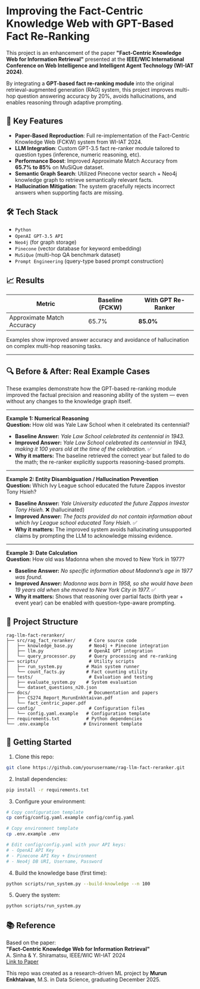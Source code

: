 # Improving the Fact-Centric Knowledge Web with GPT-Based Fact Re-Ranking

This project is an enhancement of the paper **"Fact-Centric Knowledge Web for Information Retrieval"** presented at the **IEEE/WIC International Conference on Web Intelligence and Intelligent Agent Technology (WI-IAT 2024)**.

By integrating a **GPT-based fact re-ranking module** into the original retrieval-augmented generation (RAG) system, this project improves multi-hop question answering accuracy by 20%, avoids hallucinations, and enables reasoning through adaptive prompting.


## 🔧 Key Features

- **Paper-Based Reproduction**: Full re-implementation of the Fact-Centric Knowledge Web (FCKW) system from WI-IAT 2024.
- **LLM Integration**: Custom GPT-3.5 fact re-ranker module tailored to question types (inference, numeric reasoning, etc).
- **Performance Boost**: Improved Approximate Match Accuracy from **65.7% to 85%** on MuSiQue dataset.
- **Semantic Graph Search**: Utilized Pinecone vector search + Neo4j knowledge graph to retrieve semantically relevant facts.
- **Hallucination Mitigation**: The system gracefully rejects incorrect answers when supporting facts are missing.


## 🛠️ Tech Stack

- `Python`
- `OpenAI GPT-3.5 API`
- `Neo4j` (for graph storage)
- `Pinecone` (vector database for keyword embedding)
- `MuSiQue` (multi-hop QA benchmark dataset)
- `Prompt Engineering` (query-type based prompt construction)

## 📈 Results

| Metric                  | Baseline (FCKW) | With GPT Re-Ranker |
|------------------------|------------------|---------------------|
| Approximate Match Accuracy | 65.7%            | **85.0%**            |

Examples show improved answer accuracy and avoidance of hallucination on complex multi-hop reasoning tasks.


---

## 🔍 Before & After: Real Example Cases

These examples demonstrate how the GPT-based re-ranking module improved the factual precision and reasoning ability of the system — even without any changes to the knowledge graph itself.

---

**Example 1: Numerical Reasoning**  
**Question:** How old was Yale Law School when it celebrated its centennial?  
- **Baseline Answer:** *Yale Law School celebrated its centennial in 1943.*  
- **Improved Answer:** *Yale Law School celebrated its centennial in 1943, making it 100 years old at the time of the celebration.* ✅  
- **Why it matters:** The baseline retrieved the correct year but failed to do the math; the re-ranker explicitly supports reasoning-based prompts.

---

**Example 2: Entity Disambiguation / Hallucination Prevention**  
**Question:** Which Ivy League school educated the future Zappos investor Tony Hsieh?  
- **Baseline Answer:** *Yale University educated the future Zappos investor Tony Hsieh.* ❌ (hallucinated)  
- **Improved Answer:** *The facts provided do not contain information about which Ivy League school educated Tony Hsieh.* ✅  
- **Why it matters:** The improved system avoids hallucinating unsupported claims by prompting the LLM to acknowledge missing evidence.

---

**Example 3: Date Calculation**  
**Question:** How old was Madonna when she moved to New York in 1977?  
- **Baseline Answer:** *No specific information about Madonna’s age in 1977 was found.*  
- **Improved Answer:** *Madonna was born in 1958, so she would have been 19 years old when she moved to New York City in 1977.* ✅  
- **Why it matters:** Shows that reasoning over partial facts (birth year + event year) can be enabled with question-type-aware prompting.



## 📁 Project Structure

```
rag-llm-fact-reranker/
├── src/rag_fact_reranker/     # Core source code
│   ├── knowledge_base.py      # Neo4j + Pinecone integration
│   ├── llm.py                 # OpenAI GPT integration
│   └── query_processor.py     # Query processing and re-ranking
├── scripts/                   # Utility scripts
│   ├── run_system.py         # Main system runner
│   └── count_facts.py        # Fact counting utility
├── tests/                     # Evaluation and testing
│   ├── evaluate_system.py    # System evaluation
│   └── dataset_questions_n20.json
├── docs/                      # Documentation and papers
│   ├── CS274_Report_MurunEnkhtaivan.pdf
│   └── fact_centric_paper.pdf
├── config/                    # Configuration files
│   └── config.yaml.example   # Configuration template
├── requirements.txt          # Python dependencies
└── .env.example             # Environment template
```

## 🚀 Getting Started

1. Clone this repo:
```bash
git clone https://github.com/yourusername/rag-llm-fact-reranker.git
```

2. Install dependencies:
```bash
pip install -r requirements.txt
```

3. Configure your environment:
```bash
# Copy configuration template
cp config/config.yaml.example config/config.yaml

# Copy environment template
cp .env.example .env

# Edit config/config.yaml with your API keys:
# - OpenAI API Key
# - Pinecone API Key + Environment
# - Neo4j DB URI, Username, Password
```

4. Build the knowledge base (first time):
```bash
python scripts/run_system.py --build-knowledge --n 100
```

5. Query the system:
```bash
python scripts/run_system.py
```

## 📚 Reference

Based on the paper:  
**"Fact-Centric Knowledge Web for Information Retrieval"**  
A. Sinha & Y. Shiramatsu, IEEE/WIC WI-IAT 2024  
[Link to Paper](https://pure.nitech.ac.jp/en/publications/fact-centric-knowledge-web-for-information-retrieval)

This repo was created as a research-driven ML project by **Murun Enkhtaivan**, M.S. in Data Science, graduating December 2025.
